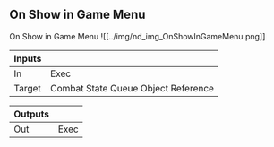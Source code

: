 ## On Show in Game Menu
On Show in Game Menu
![[../img/nd_img_OnShowInGameMenu.png]]

|Inputs||
|--|--|
| In | Exec |
| Target | Combat State Queue Object Reference |

|Outputs||
|--|--|
| Out | Exec |
